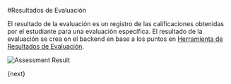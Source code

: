 <!-- add-breadcrumbs -->
#Resultados de Evaluación

El resultado de la evaluación es un registro de las calificaciones obtenidas por el estudiante para una evaluación específica. El resultado de la evaluación se crea en el backend en base a los puntos en [Herramienta de Resultados de Evaluación](/docs/v13/user/manual/es/education/Assessment/assessment_result_tool).

<img class="screenshot" alt="Assessment Result" src="{{docs_base_url}}/assets/img/education/assessment/assessment-result.png">

{next}
